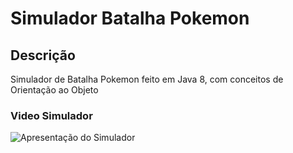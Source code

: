 # Simulador Batalha Pokemon
## Descrição
Simulador de Batalha Pokemon feito em Java 8, com conceitos de Orientação ao Objeto
### Video Simulador
![Apresentação do Simulador](https://www.youtube.com/watch?v=6c8x6sIt7Jk)
